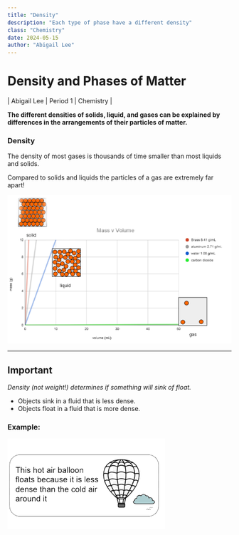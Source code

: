 ```yaml
---
title: "Density"
description: "Each type of phase have a different density"
class: "Chemistry"
date: 2024-05-15
author: "Abigail Lee"
---
```


# Density and Phases of Matter

| Abigail Lee | Period 1 | Chemistry |

**The different densities of solids, liquid, and gases can be explained by differences in the arrangements of their particles of matter.**

### Density

The density of most gases is thousands of time smaller than most liquids and solids.

Compared to solids and liquids the particles of a gas are extremely far apart!

![Graph and particle diagram](/public/images/graph.png)

---

## Important

_Density (not weight!) determines if something will sink of float._

- Objects sink in a fluid that is less dense.
- Objects float in a fluid that is more dense.

### Example:

![Hot air ballon](/public/images/hotairballon.png)
